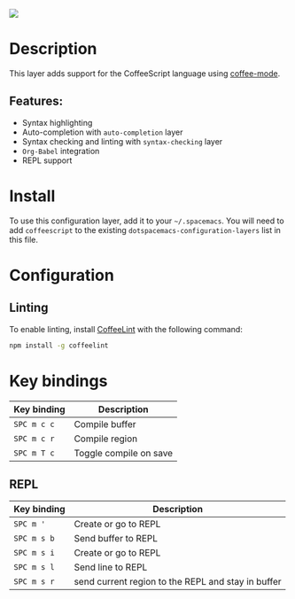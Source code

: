![](img/coffee.png)

Description
===========

This layer adds support for the CoffeeScript language using
[coffee-mode](https://github.com/defunkt/coffee-mode).

Features:
---------

-   Syntax highlighting
-   Auto-completion with `auto-completion` layer
-   Syntax checking and linting with `syntax-checking` layer
-   `Org-Babel` integration
-   REPL support

Install
=======

To use this configuration layer, add it to your `~/.spacemacs`. You will
need to add `coffeescript` to the existing
`dotspacemacs-configuration-layers` list in this file.

Configuration
=============

Linting
-------

To enable linting, install
[CoffeeLint](https://github.com/clutchski/coffeelint) with the following
command:

``` bash
npm install -g coffeelint
```

Key bindings
============

| Key binding | Description            |
|-------------|------------------------|
| `SPC m c c` | Compile buffer         |
| `SPC m c r` | Compile region         |
| `SPC m T c` | Toggle compile on save |

REPL
----

| Key binding | Description                                        |
|-------------|----------------------------------------------------|
| `SPC m '`   | Create or go to REPL                               |
| `SPC m s b` | Send buffer to REPL                                |
| `SPC m s i` | Create or go to REPL                               |
| `SPC m s l` | Send line to REPL                                  |
| `SPC m s r` | send current region to the REPL and stay in buffer |
